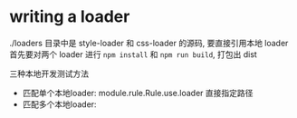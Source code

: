 
# writing a loader

./loaders 目录中是 style-loader 和 css-loader 的源码, 要直接引用本地 loader 首先要对两个 loader 进行 `npm install` 和 `npm run build`, 打包出 dist

三种本地开发测试方法
* 匹配单个本地loader: module.rule.Rule.use.loader 直接指定路径
* 匹配多个本地loader: 